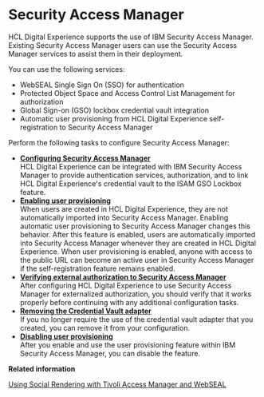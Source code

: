# Security Access Manager

HCL Digital Experience supports the use of IBM Security Access Manager. Existing Security Access Manager users can use the Security Access Manager services to assist them in their deployment.

You can use the following services:

-   WebSEAL Single Sign On \(SSO\) for authentication
-   Protected Object Space and Access Control List Management for authorization
-   Global Sign-on \(GSO\) lockbox credential vault integration
-   Automatic user provisioning from HCL Digital Experience self-registration to Security Access Manager

Perform the following tasks to configure Security Access Manager:

-   **[Configuring Security Access Manager](../security_access_manager/cfg_sec_access_mgr)**  
HCL Digital Experience can be integrated with IBM Security Access Manager to provide authentication services, authorization, and to link HCL Digital Experience's credential vault to the ISAM GSO Lockbox feature.
-   **[Enabling user provisioning](../security_access_manager/usr_prov.md)**  
When users are created in HCL Digital Experience, they are not automatically imported into Security Access Manager. Enabling automatic user provisioning to Security Access Manager changes this behavior. After this feature is enabled, users are automatically imported into Security Access Manager whenever they are created in HCL Digital Experience. When user provisioning is enabled, anyone with access to the public URL can become an active user in Security Access Manager if the self-registration feature remains enabled.
-   **[Verifying external authorization to Security Access Manager](../security_access_manager/verify_tam.md)**  
After configuring HCL Digital Experience to use Security Access Manager for externalized authorization, you should verify that it works properly before continuing with any additional configuration tasks.
-   **[Removing the Credential Vault adapter](../security_access_manager/remove_tam_vault.md)**  
If you no longer require the use of the credential vault adapter that you created, you can remove it from your configuration.
-   **[Disabling user provisioning](../security_access_manager/usr_prov_dis.md)**  
After you enable and use the user provisioning feature within IBM Security Access Manager, you can disable the feature.


**Related information**  


[Using Social Rendering with Tivoli Access Manager and WebSEAL](/digital-experience/build_sites/social_rendering/administering_social_list/soc_rendr_adm_sr_tam_webseal.md)

